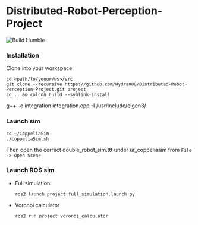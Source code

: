 # Distributed-Robot-Perception-Project
![Build Humble](https://github.com/Hydran00/Distributed-Robot-Perception-Project/actions/workflows/main.yml/badge.svg)  
### Installation
Clone into your workspace
```
cd <path/to/yoour/ws>/src
git clone --recursive https://github.com/Hydran00/Distributed-Robot-Perception-Project.git project
cd .. && colcon build --symlink-install
```

g++ -o integration integration.cpp -I /usr/include/eigen3/

### Launch sim
```
cd ~/CoppeliaSim
./coppeliaSim.sh
```
Then open the correct double_robot_sim.ttt under ur_coppeliasim from `File -> Open Scene`
### Launch ROS sim
- Full simulation:
    ```
    ros2 launch project full_simulation.launch.py
    ```
- Voronoi calculator
    ```
    ros2 run project voronoi_calculator
    ```